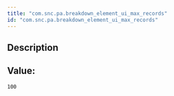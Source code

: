 ```yaml
---
title: "com.snc.pa.breakdown_element_ui_max_records"
id: "com.snc.pa.breakdown_element_ui_max_records"
---
```

## Description



## Value: 
```
100
```